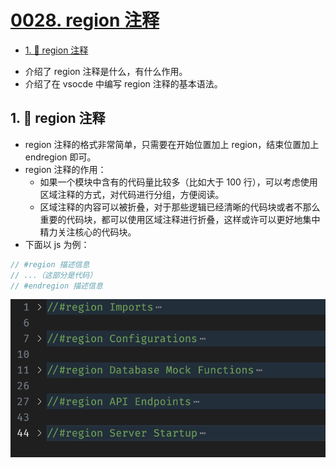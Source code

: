 # [0028. region 注释](https://github.com/Tdahuyou/TNotes.notes/tree/main/notes/0028.%20region%20%E6%B3%A8%E9%87%8A)

<!-- region:toc -->
- [1. 📒 region 注释](#1--region-注释)
<!-- endregion:toc -->
- 介绍了 region 注释是什么，有什么作用。
- 介绍了在 vsocde 中编写 region 注释的基本语法。

## 1. 📒 region 注释

- region 注释的格式非常简单，只需要在开始位置加上 region，结束位置加上 endregion 即可。
- region 注释的作用：
  - 如果一个模块中含有的代码量比较多（比如大于 100 行），可以考虑使用区域注释的方式，对代码进行分组，方便阅读。
  - 区域注释的内容可以被折叠，对于那些逻辑已经清晰的代码块或者不那么重要的代码块，都可以使用区域注释进行折叠，这样或许可以更好地集中精力关注核心的代码块。
- 下面以 js 为例：

```js
// #region 描述信息
// ...（这部分是代码）
// #endregion 描述信息
```

![](assets/2024-10-09-22-46-18.png)

